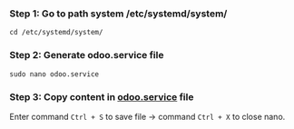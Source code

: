### Step 1: Go to path system /etc/systemd/system/
```
cd /etc/systemd/system/
```

### Step 2: Generate odoo.service file
```
sudo nano odoo.service
```

### Step 3: Copy content in [odoo.service](./odoo.service) file
Enter command `Ctrl + S` to save file -> command `Ctrl + X` to close nano.
